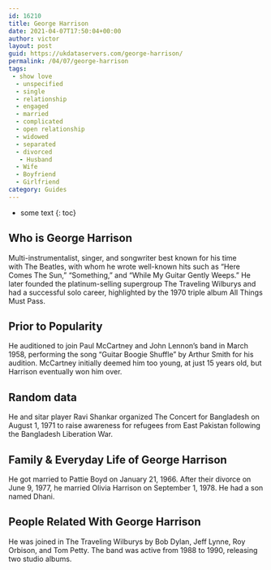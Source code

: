 ```yaml
---
id: 16210
title: George Harrison
date: 2021-04-07T17:50:04+00:00
author: victor
layout: post
guid: https://ukdataservers.com/george-harrison/
permalink: /04/07/george-harrison
tags:
 - show love
  - unspecified
  - single
  - relationship
  - engaged
  - married
  - complicated
  - open relationship
  - widowed
  - separated
  - divorced
   - Husband
  - Wife
  - Boyfriend
  - Girlfriend
category: Guides
---
```


* some text
{: toc}


## Who is George Harrison



Multi-instrumentalist, singer, and songwriter best known for his time with The Beatles, with whom he wrote well-known hits such as &#8220;Here Comes The Sun,&#8221; &#8220;Something,&#8221; and &#8220;While My Guitar Gently Weeps.&#8221; He later founded the platinum-selling supergroup The Traveling Wilburys and had a successful solo career, highlighted by the 1970 triple album All Things Must Pass. 

                
                
                
## Prior to Popularity



He auditioned to join Paul McCartney and John Lennon&#8217;s band in March 1958, performing the song &#8220;Guitar Boogie Shuffle&#8221; by Arthur Smith for his audition. McCartney initially deemed him too young, at just 15 years old, but Harrison eventually won him over. 

                
                
                
## Random data



He and sitar player Ravi Shankar organized The Concert for Bangladesh on August 1, 1971 to raise awareness for refugees from East Pakistan following the Bangladesh Liberation War.

                
                
                
## Family & Everyday Life of George Harrison



He got married to Pattie Boyd on January 21, 1966. After their divorce on June 9, 1977, he married Olivia Harrison on September 1, 1978. He had a son named Dhani.

                
                
                
## People Related With George Harrison



He was joined in The Traveling Wilburys by Bob Dylan, Jeff Lynne, Roy Orbison, and Tom Petty. The band was active from 1988 to 1990, releasing two studio albums.

                
              
            
          
          
          